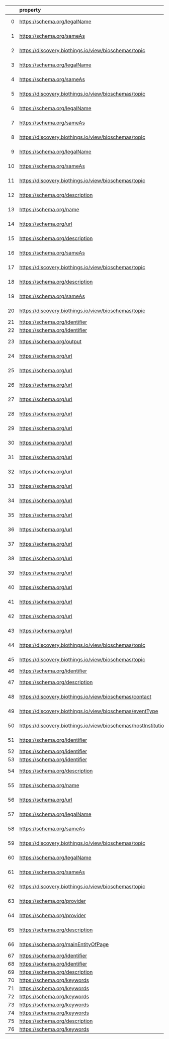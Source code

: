 |    | property                                                       | Reference profile                                                  | Evaluated entity                                                                                   |
|---:|:---------------------------------------------------------------|:-------------------------------------------------------------------|:---------------------------------------------------------------------------------------------------|
|  0 | https://schema.org/legalName                                   | https://bioschemas.org/profiles/Organization/0.2-DRAFT-2019_07_19  | Ncf2c844299fd4f46bb456734cede7cab                                                                  |
|  1 | https://schema.org/sameAs                                      | https://bioschemas.org/profiles/Organization/0.2-DRAFT-2019_07_19  | Ncf2c844299fd4f46bb456734cede7cab                                                                  |
|  2 | https://discovery.biothings.io/view/bioschemas/topic           | https://bioschemas.org/profiles/Organization/0.2-DRAFT-2019_07_19  | Ncf2c844299fd4f46bb456734cede7cab                                                                  |
|  3 | https://schema.org/legalName                                   | https://bioschemas.org/profiles/Organization/0.2-DRAFT-2019_07_19  | N036af1fbee2f4acba9c82a743a0a1bb6                                                                  |
|  4 | https://schema.org/sameAs                                      | https://bioschemas.org/profiles/Organization/0.2-DRAFT-2019_07_19  | N036af1fbee2f4acba9c82a743a0a1bb6                                                                  |
|  5 | https://discovery.biothings.io/view/bioschemas/topic           | https://bioschemas.org/profiles/Organization/0.2-DRAFT-2019_07_19  | N036af1fbee2f4acba9c82a743a0a1bb6                                                                  |
|  6 | https://schema.org/legalName                                   | https://bioschemas.org/profiles/Organization/0.2-DRAFT-2019_07_19  | Nf2e43ec532524da8b5894ad753d42d6f                                                                  |
|  7 | https://schema.org/sameAs                                      | https://bioschemas.org/profiles/Organization/0.2-DRAFT-2019_07_19  | Nf2e43ec532524da8b5894ad753d42d6f                                                                  |
|  8 | https://discovery.biothings.io/view/bioschemas/topic           | https://bioschemas.org/profiles/Organization/0.2-DRAFT-2019_07_19  | Nf2e43ec532524da8b5894ad753d42d6f                                                                  |
|  9 | https://schema.org/legalName                                   | https://bioschemas.org/profiles/Organization/0.2-DRAFT-2019_07_19  | N1db13af232014431937d55be1bb9da5d                                                                  |
| 10 | https://schema.org/sameAs                                      | https://bioschemas.org/profiles/Organization/0.2-DRAFT-2019_07_19  | N1db13af232014431937d55be1bb9da5d                                                                  |
| 11 | https://discovery.biothings.io/view/bioschemas/topic           | https://bioschemas.org/profiles/Organization/0.2-DRAFT-2019_07_19  | N1db13af232014431937d55be1bb9da5d                                                                  |
| 12 | https://schema.org/description                                 | https://bioschemas.org/profiles/ComputationalTool/1.0-RELEASE      | https://bio.tools/covidmine                                                                        |
| 13 | https://schema.org/name                                        | https://bioschemas.org/profiles/ComputationalTool/1.0-RELEASE      | https://bio.tools/covidmine                                                                        |
| 14 | https://schema.org/url                                         | https://bioschemas.org/profiles/ComputationalTool/1.0-RELEASE      | https://bio.tools/covidmine                                                                        |
| 15 | https://schema.org/description                                 | https://bioschemas.org/profiles/Organization/0.2-DRAFT-2019_07_19  | Na23ac49296ee4b3e85146a35347cb6f1                                                                  |
| 16 | https://schema.org/sameAs                                      | https://bioschemas.org/profiles/Organization/0.2-DRAFT-2019_07_19  | Na23ac49296ee4b3e85146a35347cb6f1                                                                  |
| 17 | https://discovery.biothings.io/view/bioschemas/topic           | https://bioschemas.org/profiles/Organization/0.2-DRAFT-2019_07_19  | Na23ac49296ee4b3e85146a35347cb6f1                                                                  |
| 18 | https://schema.org/description                                 | https://bioschemas.org/profiles/Organization/0.2-DRAFT-2019_07_19  | N5511f4c7cc994e53b2509b06da57bda1                                                                  |
| 19 | https://schema.org/sameAs                                      | https://bioschemas.org/profiles/Organization/0.2-DRAFT-2019_07_19  | N5511f4c7cc994e53b2509b06da57bda1                                                                  |
| 20 | https://discovery.biothings.io/view/bioschemas/topic           | https://bioschemas.org/profiles/Organization/0.2-DRAFT-2019_07_19  | N5511f4c7cc994e53b2509b06da57bda1                                                                  |
| 21 | https://schema.org/identifier                                  | https://bioschemas.org/profiles/Dataset/1.0-RELEASE                | https://www.genenames.org/data/genegroup/#data-set                                                 |
| 22 | https://schema.org/identifier                                  | https://bioschemas.org/profiles/Dataset/1.0-RELEASE                | https://www.genenames.org/data/gene-symbol-report/#data-set                                        |
| 23 | https://schema.org/output                                      | https://bioschemas.org/profiles/ComputationalWorkflow/1.0-RELEASE  | https://workflowhub.eu/workflows/18?version=1                                                      |
| 24 | https://schema.org/url                                         | https://bioschemas.org/profiles/ChemicalSubstance/0.4-RELEASE      | https://nanocommons.github.io/identifiers/registry#ERM00000088                                     |
| 25 | https://schema.org/url                                         | https://bioschemas.org/profiles/ChemicalSubstance/0.4-RELEASE      | https://nanocommons.github.io/identifiers/registry#ERM00000061                                     |
| 26 | https://schema.org/url                                         | https://bioschemas.org/profiles/ChemicalSubstance/0.4-RELEASE      | https://nanocommons.github.io/identifiers/registry#ERM00000582                                     |
| 27 | https://schema.org/url                                         | https://bioschemas.org/profiles/ChemicalSubstance/0.4-RELEASE      | https://nanocommons.github.io/identifiers/registry#ERM00000086                                     |
| 28 | https://schema.org/url                                         | https://bioschemas.org/profiles/ChemicalSubstance/0.4-RELEASE      | https://nanocommons.github.io/identifiers/registry#ERM00000060                                     |
| 29 | https://schema.org/url                                         | https://bioschemas.org/profiles/ChemicalSubstance/0.4-RELEASE      | https://nanocommons.github.io/identifiers/registry#ERM00000062                                     |
| 30 | https://schema.org/url                                         | https://bioschemas.org/profiles/ChemicalSubstance/0.4-RELEASE      | https://nanocommons.github.io/identifiers/registry#ERM00000085                                     |
| 31 | https://schema.org/url                                         | https://bioschemas.org/profiles/ChemicalSubstance/0.4-RELEASE      | https://nanocommons.github.io/identifiers/registry#ERM00000066                                     |
| 32 | https://schema.org/url                                         | https://bioschemas.org/profiles/ChemicalSubstance/0.4-RELEASE      | https://nanocommons.github.io/identifiers/registry#ERM00000325                                     |
| 33 | https://schema.org/url                                         | https://bioschemas.org/profiles/ChemicalSubstance/0.4-RELEASE      | https://nanocommons.github.io/identifiers/registry#ERM00000067                                     |
| 34 | https://schema.org/url                                         | https://bioschemas.org/profiles/ChemicalSubstance/0.4-RELEASE      | https://nanocommons.github.io/identifiers/registry#ERM00000064                                     |
| 35 | https://schema.org/url                                         | https://bioschemas.org/profiles/ChemicalSubstance/0.4-RELEASE      | https://nanocommons.github.io/identifiers/registry#ERM00000083                                     |
| 36 | https://schema.org/url                                         | https://bioschemas.org/profiles/ChemicalSubstance/0.4-RELEASE      | https://nanocommons.github.io/identifiers/registry#ERM00000583                                     |
| 37 | https://schema.org/url                                         | https://bioschemas.org/profiles/ChemicalSubstance/0.4-RELEASE      | https://nanocommons.github.io/identifiers/registry#ERM00000089                                     |
| 38 | https://schema.org/url                                         | https://bioschemas.org/profiles/ChemicalSubstance/0.4-RELEASE      | https://nanocommons.github.io/identifiers/registry#ERM00000584                                     |
| 39 | https://schema.org/url                                         | https://bioschemas.org/profiles/ChemicalSubstance/0.4-RELEASE      | https://nanocommons.github.io/identifiers/registry#ERM000000837                                    |
| 40 | https://schema.org/url                                         | https://bioschemas.org/profiles/ChemicalSubstance/0.4-RELEASE      | https://nanocommons.github.io/identifiers/registry#ERM00000084                                     |
| 41 | https://schema.org/url                                         | https://bioschemas.org/profiles/ChemicalSubstance/0.4-RELEASE      | https://nanocommons.github.io/identifiers/registry#ERM00000065                                     |
| 42 | https://schema.org/url                                         | https://bioschemas.org/profiles/ChemicalSubstance/0.4-RELEASE      | https://nanocommons.github.io/identifiers/registry#ERM00000063                                     |
| 43 | https://schema.org/url                                         | https://bioschemas.org/profiles/ChemicalSubstance/0.4-RELEASE      | https://nanocommons.github.io/identifiers/registry#ERM00000090                                     |
| 44 | https://discovery.biothings.io/view/bioschemas/topic           | https://bioschemas.org/profiles/Organization/0.2-DRAFT-2019_07_19  | https://biocomputingup.it/#Organization                                                            |
| 45 | https://discovery.biothings.io/view/bioschemas/topic           | https://bioschemas.org/profiles/Organization/0.2-DRAFT-2019_07_19  | https://biocomputingup.it/#Organization                                                            |
| 46 | https://schema.org/identifier                                  | https://bioschemas.org/profiles/Dataset/1.0-RELEASE                | https://www.bgee.org/                                                                              |
| 47 | https://schema.org/description                                 | https://bioschemas.org/profiles/DataCatalog/0.3-RELEASE-2019_07_01 | http://www.ensembl.org/#project                                                                    |
| 48 | https://discovery.biothings.io/view/bioschemas/contact         | https://bioschemas.org/profiles/Event/0.2-DRAFT-2019_06_14         | https://tess.elixir-europe.org/events/1st-international-conference-on-fair-digital-objects-fdo2022 |
| 49 | https://discovery.biothings.io/view/bioschemas/eventType       | https://bioschemas.org/profiles/Event/0.2-DRAFT-2019_06_14         | https://tess.elixir-europe.org/events/1st-international-conference-on-fair-digital-objects-fdo2022 |
| 50 | https://discovery.biothings.io/view/bioschemas/hostInstitution | https://bioschemas.org/profiles/Event/0.2-DRAFT-2019_06_14         | https://tess.elixir-europe.org/events/1st-international-conference-on-fair-digital-objects-fdo2022 |
| 51 | https://schema.org/identifier                                  | https://bioschemas.org/profiles/Dataset/1.0-RELEASE                | https://www.bgee.org/?page=species&amp;species_id=9606#expr-calls                                  |
| 52 | https://schema.org/identifier                                  | https://bioschemas.org/profiles/Dataset/1.0-RELEASE                | https://www.genenames.org/data/genegroup/#data-set                                                 |
| 53 | https://schema.org/identifier                                  | https://bioschemas.org/profiles/Dataset/1.0-RELEASE                | https://www.genenames.org/data/gene-symbol-report/#data-set                                        |
| 54 | https://schema.org/description                                 | https://bioschemas.org/profiles/ComputationalTool/1.0-RELEASE      | https://bio.tools/blast                                                                            |
| 55 | https://schema.org/name                                        | https://bioschemas.org/profiles/ComputationalTool/1.0-RELEASE      | https://bio.tools/blast                                                                            |
| 56 | https://schema.org/url                                         | https://bioschemas.org/profiles/ComputationalTool/1.0-RELEASE      | https://bio.tools/blast                                                                            |
| 57 | https://schema.org/legalName                                   | https://bioschemas.org/profiles/Organization/0.2-DRAFT-2019_07_19  | N0bdf53e64cc84f3e8b22bb91e52d4d76                                                                  |
| 58 | https://schema.org/sameAs                                      | https://bioschemas.org/profiles/Organization/0.2-DRAFT-2019_07_19  | N0bdf53e64cc84f3e8b22bb91e52d4d76                                                                  |
| 59 | https://discovery.biothings.io/view/bioschemas/topic           | https://bioschemas.org/profiles/Organization/0.2-DRAFT-2019_07_19  | N0bdf53e64cc84f3e8b22bb91e52d4d76                                                                  |
| 60 | https://schema.org/legalName                                   | https://bioschemas.org/profiles/Organization/0.2-DRAFT-2019_07_19  | Nd4ec3e07fa2742f78ad9facba3eb3661                                                                  |
| 61 | https://schema.org/sameAs                                      | https://bioschemas.org/profiles/Organization/0.2-DRAFT-2019_07_19  | Nd4ec3e07fa2742f78ad9facba3eb3661                                                                  |
| 62 | https://discovery.biothings.io/view/bioschemas/topic           | https://bioschemas.org/profiles/Organization/0.2-DRAFT-2019_07_19  | Nd4ec3e07fa2742f78ad9facba3eb3661                                                                  |
| 63 | https://schema.org/provider                                    | https://bioschemas.org/profiles/DataCatalog/0.3-RELEASE-2019_07_01 | N575862777ff6431398c9db4afb3da37d                                                                  |
| 64 | https://schema.org/provider                                    | https://bioschemas.org/profiles/DataCatalog/0.3-RELEASE-2019_07_01 | N3b74002061f443a38a89e28eb4dc5f5e                                                                  |
| 65 | https://schema.org/description                                 | https://bioschemas.org/profiles/Person/0.2-DRAFT-2019_07_19        | https://workflowhub.eu/people/9                                                                    |
| 66 | https://schema.org/mainEntityOfPage                            | https://bioschemas.org/profiles/Person/0.2-DRAFT-2019_07_19        | https://workflowhub.eu/people/9                                                                    |
| 67 | https://schema.org/identifier                                  | https://bioschemas.org/profiles/Dataset/1.0-RELEASE                | https://www.genenames.org/data/genegroup/#data-set                                                 |
| 68 | https://schema.org/identifier                                  | https://bioschemas.org/profiles/Dataset/1.0-RELEASE                | https://www.genenames.org/data/gene-symbol-report/#data-set                                        |
| 69 | https://schema.org/description                                 | https://bioschemas.org/profiles/Dataset/1.0-RELEASE                | https://doi.org/10.5281/zenodo.6473305                                                             |
| 70 | https://schema.org/keywords                                    | https://bioschemas.org/profiles/Dataset/1.0-RELEASE                | https://doi.org/10.5281/zenodo.7674574                                                             |
| 71 | https://schema.org/keywords                                    | https://bioschemas.org/profiles/Dataset/1.0-RELEASE                | https://doi.org/10.5281/zenodo.4986068                                                             |
| 72 | https://schema.org/keywords                                    | https://bioschemas.org/profiles/Dataset/1.0-RELEASE                | https://doi.org/10.5281/zenodo.5744003                                                             |
| 73 | https://schema.org/keywords                                    | https://bioschemas.org/profiles/Dataset/1.0-RELEASE                | https://doi.org/10.5281/zenodo.5744082                                                             |
| 74 | https://schema.org/keywords                                    | https://bioschemas.org/profiles/Dataset/1.0-RELEASE                | https://doi.org/10.5281/zenodo.4609840                                                             |
| 75 | https://schema.org/description                                 | https://bioschemas.org/profiles/Dataset/1.0-RELEASE                | https://doi.org/10.5281/zenodo.7335039                                                             |
| 76 | https://schema.org/keywords                                    | https://bioschemas.org/profiles/Dataset/1.0-RELEASE                | https://doi.org/10.5281/zenodo.5744302                                                             |